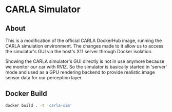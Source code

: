 
# CARLA Simulator

## About
This is a modification of the official CARLA DockerHub image, running the CARLA simulation environment.
The changes made to it allow us to access the simulator's GUI via the host's X11 server through Docker isolation.

Showing the CARLA simulator's GUI directly is not in use anymore because we monitor our car with RVIZ.
So the simulator is basically started in 'server' mode and used as a GPU rendering backend to provide
realistic image sensor data for our perception layer.

## Docker Build

```sh
docker build . -t 'carla-sim'
```
